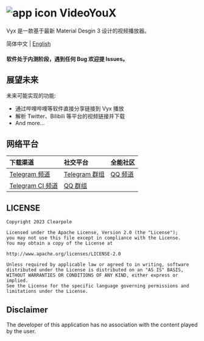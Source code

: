 # ![app icon](https://img-blog.csdnimg.cn/651abd8e43fb44a49c1182c301272306.png) VideoYouX
Vyx 是一款基于最新 Material Desgin 3 设计的视频播放器。

简体中文 | [English](/README_EN.md)

#### 软件处于内测阶段，遇到任何 Bug 欢迎提 Issues。


## 展望未来

未来可能实现的功能:
* 通过哔哩哔哩等软件直接分享链接到 Vyx 播放
* 解析 Twitter、Bilibili 等平台的视频链接并下载
* And more...

## 网络平台

| 下载渠道 | 社交平台 | 全能社区 |
| :---- | :---- | :---- |
| [Telegram 频道](https://t.me/VyxNotice) |[Telegram 群组](https://t.me/VyxChatting)|[QQ 频道](https://pd.qq.com/s/7w9nfu9d) |
| [Telegram CI 频道](https://t.me/VyxCiBuild) |[QQ 群组](http://qm.qq.com/cgi-bin/qm/qr?k=kuEgTkhx0YOeQVfCHpVCJvJRiZ2zvxlr)|

## LICENSE
    Copyright 2023 Clearpole

    Licensed under the Apache License, Version 2.0 (the "License");
    you may not use this file except in compliance with the License.
    You may obtain a copy of the License at

    http://www.apache.org/licenses/LICENSE-2.0

    Unless required by applicable law or agreed to in writing, software
    distributed under the License is distributed on an "AS IS" BASIS,
    WITHOUT WARRANTIES OR CONDITIONS OF ANY KIND, either express or implied.
    See the License for the specific language governing permissions and
    limitations under the License.

## Disclaimer
The developer of this application has no association with the content played by the user.


[def]: README